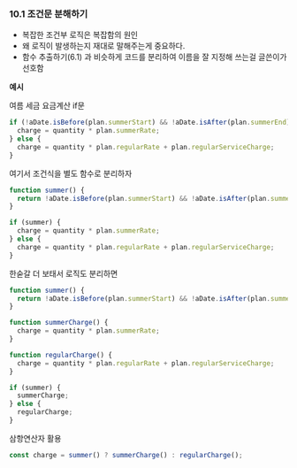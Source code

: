 ### 10.1 조건문 분해하기

- 복잡한 조건부 로직은 복잡함의 원인
- 왜 로직이 발생하는지 재대로 말해주는게 중요하다.
- 함수 추출하기(6.1) 과 비슷하게 코드를 분리하여 이름을 잘 지정해 쓰는걸 글쓴이가 선호함

**예시**

여름 세금 요금계산 if문

```jsx
if (!aDate.isBefore(plan.summerStart) && !aDate.isAfter(plan.summerEnd)) {
  charge = quantity * plan.summerRate;
} else {
  charge = quantity * plan.regularRate + plan.regularServiceCharge;
}
```

여기서 조건식을 별도 함수로 분리하자

```jsx
function summer() {
  return !aDate.isBefore(plan.summerStart) && !aDate.isAfter(plan.summerEnd);
}

if (summer) {
  charge = quantity * plan.summerRate;
} else {
  charge = quantity * plan.regularRate + plan.regularServiceCharge;
}
```

한숟갈 더 보태서 로직도 분리하면

```jsx
function summer() {
  return !aDate.isBefore(plan.summerStart) && !aDate.isAfter(plan.summerEnd);
}

function summerCharge() {
  charge = quantity * plan.summerRate;
}

function regularCharge() {
  charge = quantity * plan.regularRate + plan.regularServiceCharge;
}

if (summer) {
  summerCharge;
} else {
  regularCharge;
}
```

삼항연산자 활용

```jsx
const charge = summer() ? summerCharge() : regularCharge();
```
